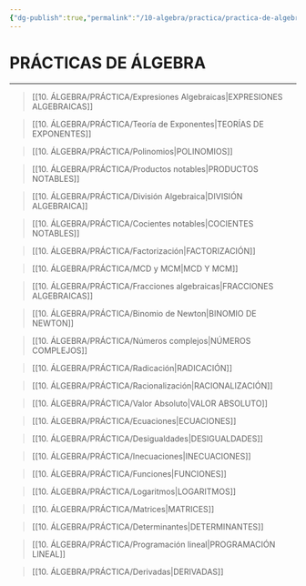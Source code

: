 ```yaml
---
{"dg-publish":true,"permalink":"/10-algebra/practica/practica-de-algebra/","tags":["Álgebra","Práctica"]}
---
```


# PRÁCTICAS DE ÁLGEBRA
---

>[[10. ÁLGEBRA/PRÁCTICA/Expresiones Algebraicas\|EXPRESIONES ALGEBRAICAS]]

>[[10. ÁLGEBRA/PRÁCTICA/Teoría de Exponentes\|TEORÍAS DE EXPONENTES]]

>[[10. ÁLGEBRA/PRÁCTICA/Polinomios\|POLINOMIOS]]

>[[10. ÁLGEBRA/PRÁCTICA/Productos notables\|PRODUCTOS NOTABLES]]

>[[10. ÁLGEBRA/PRÁCTICA/División Algebraica\|DIVISIÓN ALGEBRAICA]]

>[[10. ÁLGEBRA/PRÁCTICA/Cocientes notables\|COCIENTES NOTABLES]]

>[[10. ÁLGEBRA/PRÁCTICA/Factorización\|FACTORIZACIÓN]]

>[[10. ÁLGEBRA/PRÁCTICA/MCD y MCM\|MCD Y MCM]] 

>[[10. ÁLGEBRA/PRÁCTICA/Fracciones algebraicas\|FRACCIONES ALGEBRAICAS]]

>[[10. ÁLGEBRA/PRÁCTICA/Binomio de Newton\|BINOMIO DE NEWTON]]

>[[10. ÁLGEBRA/PRÁCTICA/Números complejos\|NÚMEROS COMPLEJOS]]

>[[10. ÁLGEBRA/PRÁCTICA/Radicación\|RADICACIÓN]]

>[[10. ÁLGEBRA/PRÁCTICA/Racionalización\|RACIONALIZACIÓN]]

>[[10. ÁLGEBRA/PRÁCTICA/Valor Absoluto\|VALOR ABSOLUTO]]

>[[10. ÁLGEBRA/PRÁCTICA/Ecuaciones\|ECUACIONES]]

>[[10. ÁLGEBRA/PRÁCTICA/Desigualdades\|DESIGUALDADES]]

>[[10. ÁLGEBRA/PRÁCTICA/Inecuaciones\|INECUACIONES]]

>[[10. ÁLGEBRA/PRÁCTICA/Funciones\|FUNCIONES]]

>[[10. ÁLGEBRA/PRÁCTICA/Logaritmos\|LOGARITMOS]]

>[[10. ÁLGEBRA/PRÁCTICA/Matrices\|MATRICES]]

>[[10. ÁLGEBRA/PRÁCTICA/Determinantes\|DETERMINANTES]]

>[[10. ÁLGEBRA/PRÁCTICA/Programación lineal\|PROGRAMACIÓN LINEAL]]

>[[10. ÁLGEBRA/PRÁCTICA/Derivadas\|DERIVADAS]]




